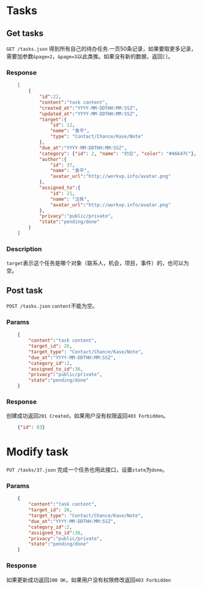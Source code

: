 # Tasks

## Get tasks

`GET /tasks.json` 得到所有自己的待办任务.一页50条记录，如果要取更多记录，需要加参数`&page=2`，`&page=3`以此类推。如果没有新的数据，返回`[]`。

### Response

```json
	[
		{
			"id":22,
			"content":"task content",
			"created_at":"YYYY-MM-DDTHH:MM:SSZ",
			"updated_at":"YYYY-MM-DDTHH:MM:SSZ",
			"target":{
				"id": 12,
				"name": "袁平",
				"type": "Contact/Chance/Kase/Note"
			},
			"due_at":"YYYY-MM-DDTHH:MM:SSZ",
			"category": {"id": 2, "name": "约见", "color": "#46647C"},
			"author":{
				"id": 37,
				"name": "袁平",
				"avatar_url":"http://workxp.info/avatar.png"
			},
			"assigned_to":{
				"id": 21,
				"name": "汪练",
				"avatar_url":"http://workxp.info/avatar.png"
			},
			"privacy":"public/private",
			"state":"pending/done"
		}
	]
```
### Description
`target`表示这个任务是哪个对象（联系人，机会，项目，事件）的，也可以为空。


## Post task

`POST /tasks.json` `content`不能为空。

### Params

```json
	{
		"content":"task content",
		"target_id": 26,
		"target_type": "Contact/Chance/Kase/Note",
		"due_at":"YYYY-MM-DDTHH:MM:SSZ",
		"category_id":2,
		"assigned_to_id":36,
		"privacy":"public/private",
		"state":"pending/done"
	}
```

### Response
创建成功返回`201 Created`，如果用户没有权限返回`403 Forbidden`。  

```json
	{"id": 83}
```

# Modify task

`PUT /tasks/37.json` 完成一个任务也用此接口，设置`state`为`done`。

### Params

```json
	{
		"content":"task content",
		"target_id": 26,
		"target_type": "Contact/Chance/Kase/Note",
		"due_at":"YYYY-MM-DDTHH:MM:SSZ",
		"category_id":2,
		"assigned_to_id":36,
		"privacy":"public/private",
		"state":"pending/done"
	}
```

### Response
如果更新成功返回`200 OK`，如果用户没有权限修改返回`403 Forbidden`


